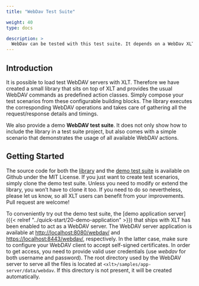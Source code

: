 ```yaml
---
title: "WebDav Test Suite"

weight: 40
type: docs

description: >
  WebDav can be tested with this test suite. It depends on a WebDav XLT-library.
---
```


## Introduction

It is possible to load test WebDAV servers with XLT. Therefore we have created a small
library that sits on top of XLT and provides the usual WebDAV commands
as predefined action classes. Simply compose your test scenarios from
these configurable building blocks. The library executes the
corresponding WebDAV operations and takes care of gathering all the
request/response details and timings.

We also provide a demo **WebDAV test suite**. It does not only show how to
include the library in a test suite project, but also comes with a
simple scenario that demonstrates the usage of all available WebDAV
actions.

## Getting Started

The source code for both the
[library](https://github.com/Xceptance/xlt-webdav) and the [demo test suite](https://github.com/Xceptance/testsuite-webdav) is available on
Github under the MIT License. If you just want to create test scenarios,
simply clone the demo test suite. Unless you need to modify or extend
the library, you won’t have to clone it too. If you need to do so
nevertheless, please let us know, so all XLT users can benefit from your
improvements. Pull request are welcome!

To conveniently try out the demo test suite, the [demo application server]({{< relref "../quick-start/20-demo-application" >}})
that ships with XLT has been enabled to act as a WebDAV server. The
WebDAV server application is available at [http://localhost:8080/webdav/](http://localhost:8080/webdav/)
and [https://localhost:8443/webdav/](https://localhost:8443/webdav/), respectively. In the latter case,
make sure to configure your WebDAV client to accept self-signed
certificates. In order to get access, you need to provide valid user
credentials (use *webdav* for both username and password). The root
directory used by the WebDAV server to serve all the files is located at
`<xlt>/samples/app-server/data/webdav`. If this directory is not
present, it will be created automatically.

